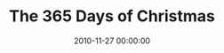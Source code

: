 ---
layout: series
series: "The 365 Days of Christmas"
permalink: "/the-365-days-of-christmas/"
title: "The 365 Days of Christmas"
date: 2010-11-27 00:00:00
endDate: 2010-12-12 00:00:00
description: "For many of us, Christmas is a time of warm anticipation, exciting preparation and joyful celebration. Ever wondered what it'd be like to live that way year-round? Join us as we explore God's desire for us to live out the 365 Days of Christmas."
src: "http://s3.amazonaws.com/crossroads-media/images/legacy/content/90x90_365Christmas.jpg"
---